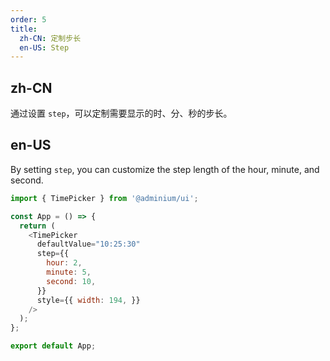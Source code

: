 ```yaml
---
order: 5
title:
  zh-CN: 定制步长
  en-US: Step
---
```


## zh-CN

通过设置 `step`，可以定制需要显示的时、分、秒的步长。

## en-US

By setting `step`, you can customize the step length of the hour, minute, and second.

```js
import { TimePicker } from '@adminium/ui';

const App = () => {
  return (
    <TimePicker
      defaultValue="10:25:30"
      step={{
        hour: 2,
        minute: 5,
        second: 10,
      }}
      style={{ width: 194, }}
    />
  );
};

export default App;
```
